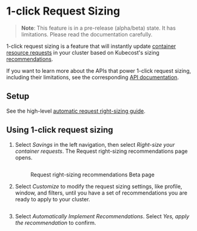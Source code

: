 # 1-click Request Sizing

> **Note**: This feature is in a pre-release (alpha/beta) state. It has limitations. Please read the documentation carefully.

1-click request sizing is a feature that will instantly update [container resource requests](https://kubernetes.io/docs/concepts/configuration/manage-resources-containers/#requests-and-limits) in your cluster based on Kubecost's sizing [recommendations](../../../../api-request-right-sizing-v2.md).

If you want to learn more about the APIs that power 1-click request sizing, including their limitations, see the corresponding [API documentation](../../../../api-request-recommendation-apply.md).

## Setup

See the high-level [automatic request right-sizing guide](../../../../auto-request-sizing.md).

## Using 1-click request sizing

1.  Select _Savings_ in the left navigation, then select _Right-size your container requests_. The Request right-sizing recommendations page opens.

    <figure><img src="../../../../images/rightsizing.png" alt=""><figcaption><p>Request right-sizing recommendations Beta page</p></figcaption></figure>
2.  Select _Customize_ to modify the request sizing settings, like profile, window, and filters, until you have a set of recommendations you are ready to apply to your cluster.

    <figure><img src="../../../../images/rightsizingcustomize (1) (1) (1) (1) (1) (1) (1) (1) (1).png" alt=""><figcaption></figcaption></figure>
3. Select _Automatically Implement Recommendations_. Select _Yes, apply the recommendation_ to confirm.
